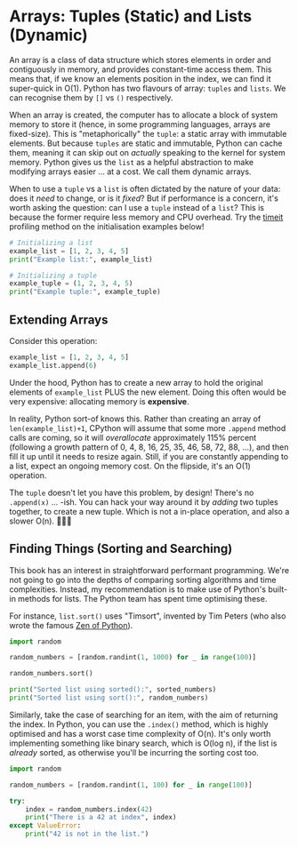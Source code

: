 # Arrays: Tuples (Static) and Lists (Dynamic)

An array is a class of data structure which stores elements in order and contiguously in memory, and provides constant-time access them. This means that, if we know an elements position in the index, we can find it super-quick in O(1). Python has two flavours of array: `tuples` and `lists`. We can recognise them by `[]` vs `()` respectively. 

When an array is created, the computer has to allocate a block of system memory to store it (hence, in some programming languages, arrays are fixed-size). This is "metaphorically" the `tuple`: a static array with immutable elements. But because `tuples` are static and immutable, Python can cache them, meaning it can skip out on *actually* speaking to the kernel for system memory. Python gives us the `list` as a helpful abstraction to make modifying arrays easier ... at a cost. We call them dynamic arrays. 

When to use a `tuple` vs a `list` is often dictated by the nature of your data: does it *need* to change, or is it *fixed*? But if performance is a concern, it's worth asking the question: can I use a `tuple` instead of a `list`? This is because the former require less memory and CPU overhead. Try the [timeit](../profiling/the_timeit_module.md) profiling method on the initialisation examples below!

```python
# Initializing a list
example_list = [1, 2, 3, 4, 5]
print("Example list:", example_list)

# Initializing a tuple
example_tuple = (1, 2, 3, 4, 5)
print("Example tuple:", example_tuple)
```

## Extending Arrays

Consider this operation:

```python
example_list = [1, 2, 3, 4, 5]
example_list.append(6)
```

Under the hood, Python has to create a new array to hold the original elements of `example_list` PLUS the new element. Doing this often would be very expensive: allocating memory is **expensive**.

In reality, Python sort-of knows this. Rather than creating an array of `len(example_list)+1`, CPython will assume that some more `.append` method calls are coming, so it will *overallocate* approximately 115% percent (following a growth pattern of 0, 4, 8, 16, 25, 35, 46, 58, 72, 88, ...), and then fill it up until it needs to resize again. Still, if you are constantly appending to a list, expect an ongoing memory cost. On the flipside, it's an O(1) operation. 

The `tuple` doesn't let you have this problem, by design! There's no `.append(x)` ... -ish. You can hack your way around it by *adding* two tuples together, to create a new tuple. Which is not a in-place operation, and also a slower O(n). 🤦🤦🤦

## Finding Things (Sorting and Searching)

This book has an interest in straightforward performant programming. We're not going to go into the depths of comparing sorting algorithms and time complexities. Instead, my recommendation is to make use of Python's built-in methods for lists. The Python team has spent time optimising these. 

For instance, `list.sort()` uses "Timsort", invented by Tim Peters (who also wrote the famous [Zen of Python](https://en.wikipedia.org/wiki/Zen_of_Python)). 

```python
import random

random_numbers = [random.randint(1, 1000) for _ in range(100)]

random_numbers.sort()

print("Sorted list using sorted():", sorted_numbers)
print("Sorted list using sort():", random_numbers)
```

Similarly, take the case of searching for an item, with the aim of returning the index. In Python, you can use the `.index()` method, which is highly optimised and has a worst case time complexity of O(n). It's only worth implementing something like binary search, which is O(log n), if the list is *already* sorted, as otherwise you'll be incurring the sorting cost too. 

```python
import random

random_numbers = [random.randint(1, 100) for _ in range(100)]

try:
    index = random_numbers.index(42)
    print("There is a 42 at index", index)
except ValueError:
    print("42 is not in the list.")
```